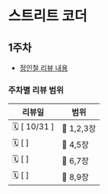 # 스트리트 코더
## 1주차
- [정인철 리뷰 내용](week1/incheol.md)

### 주차별 리뷰 범위

| 리뷰일          | 범위         | 
|--------------|------------|
| 🗓 [ 10/31 ] | 📘  1,2,3장 |
| 🗓 [   ]     | 📘  4,5장   |
| 🗓 [   ]     | 📘  6,7장   |
| 🗓 [   ]     | 📘  8,9장   |